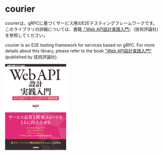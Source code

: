 # courier

courierは、gRPCに基づくサービス用のE2Eテスティングフレームワークです。このライブラリの詳細については、書籍[『Web API設計実践入門](https://www.amazon.co.jp/exec/obidos/ASIN/4297142937/yoshikisbooks-22/ref=nosim)』（技術評論社）を参照してください。

courier is an E2E testing framework for services based on gRPC.  For more details about this library, please refer to the book ["Web API設計実践入門"](https://www.amazon.co.jp/exec/obidos/ASIN/4297142937/yoshikisbooks-22/ref=nosim) (published by 技術評論社).

<a href="https://www.amazon.co.jp/exec/obidos/ASIN/4297142937/yoshikisbooks-22/ref=nosim">
  <img src="./WebAPI.png" alt="Web API Cover" width="200">
</a>
